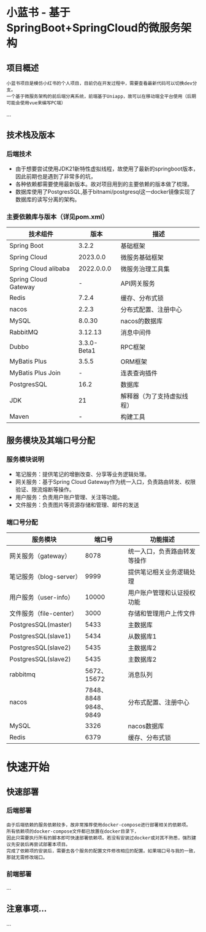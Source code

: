 # **小蓝书** - 基于SpringBoot+SpringCloud的微服务架构

## 项目概述

    小蓝书项目是模仿小红书的个人项目，目前仍在开发过程中，需要查看最新代码可以切换dev分支。
    一个基于微服务架构的前后端分离系统，前端基于Uniapp，故可以在移动端全平台使用（后期可能会使用vue来编写PC端）

...

## 技术栈及版本

### 后端技术

- 由于想要尝试使用JDK21新特性虚拟线程，故使用了最新的springboot版本，因此前期也是遇到了非常多的坑，
- 各种依赖都需要使用最新版本。故对项目用到的主要依赖的版本做了梳理。
- 数据库使用了PostgresSQL,基于bitnami/postgresql这一docker镜像实现了数据库的读写分离的架构。

### 主要依赖库与版本（详见pom.xml）

| 技术组件                 | 版本          | 描述            |
|----------------------|-------------|---------------|
| Spring Boot          | 3.2.2       | 基础框架          |
| Spring Cloud         | 2023.0.0    | 微服务基础框架       |
| Spring Cloud alibaba | 2022.0.0.0  | 微服务治理工具集      |
| Spring Cloud Gateway | -           | API网关服务       |
| Redis                | 7.2.4       | 缓存、分布式锁       |
| nacos                | 2.2.3       | 分布式配置、注册中心    |
| MySQL                | 8.0.30      | nacos的数据库     |
| RabbitMQ             | 3.12.13     | 消息中间件         |
| Dubbo                | 3.3.0-Beta1 | RPC框架         |
| MyBatis Plus         | 3.5.5       | ORM框架         |
| MyBatis Plus Join    | -           | 连表查询插件        |
| PostgresSQL          | 16.2        | 数据库           |
| JDK                  | 21          | 解释器（为了支持虚拟线程） |
| Maven                | -           | 构建工具          |

## 服务模块及其端口号分配

### 服务模块说明

- 笔记服务：提供笔记的增删改查、分享等业务逻辑处理。
- 网关服务：基于Spring Cloud Gateway作为统一入口，负责路由转发、权限验证、限流熔断等操作。
- 用户服务：负责用户账户管理、关注等功能。
- 文件服务：负责图片等资源存储和管理、邮件的发送

### 端口号分配

| 服务模块                | 端口号                     | 功能描述           |
|---------------------|-------------------------|----------------|
| 网关服务（gateway）       | 8078                    | 统一入口，负责路由转发等操作 |
| 笔记服务（blog-server）   | 9999                    | 提供笔记相关业务逻辑处理   |
| 用户服务（user-info）     | 10000                   | 用户账户管理和认证授权功能  |
| 文件服务（file-center）   | 3000                    | 存储和管理用户上传文件    |
| PostgresSQL(master) | 5433                    | 主数据库           |
| PostgresSQL(slave1) | 5434                    | 从数据库1          |
| PostgresSQL(slave2) | 5435                    | 主数据库2          |
| PostgresSQL(slave2) | 5435                    | 主数据库2          |
| rabbitmq            | 5672、15672              | 消息队列           |
| nacos               | 7848、8848<br/>9848、9849 | 分布式配置、注册中心     |
| MySQL               | 3326                    | nacos数据库       |
| Redis               | 6379                    | 缓存、分布式锁        |

# 快速开始

## 快速部署

### 后端部署

    由于后端依赖的服务依赖较多，故非常推荐使用docker-compose进行部署相关的依赖项。
    所有依赖项的docker-compose文件都已放置在docker目录下，
    因此只需要执行所有的脚本即可快速部署依赖项。若没有安装过docker或对其不熟悉，强烈建议先安装后再尝试部署本项目。
    完成了依赖项的安装后，需要去各个服务的配置文件修改相应的配置。如果端口号与我的一致，那就无需修改端口。

### 前端部署

...

## 注意事项...

...

